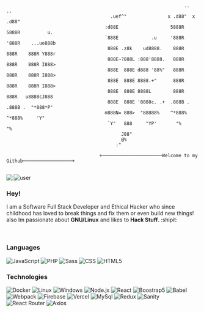  ```                                
                                                                  ..       ..             
                                       .uef^"               x .d88"  x .d88"              
                                     :d88E                   5888R    5888R          u.   
                                     `888E            .u     '888R    '888R    ...ue888b  
                                      888E .z8k    ud8888.    888R     888R    888R Y888r 
                                      888E~?888L :888'8888.   888R     888R    888R I888> 
                                      888E  888E d888 '88%"   888R     888R    888R I888> 
                                      888E  888E 8888.+"      888R     888R    888R I888> 
                                      888E  888E 8888L        888R     888R   u8888cJ888  
                                      888E  888E '8888c. .+  .888B .  .888B .  "*888*P"   
                                     m888N= 888>  "88888%    ^*888%   ^*888%     'Y"      
                                      `Y"   888     "YP'       "%       "%                
                                           J88"                                           
                                           @%                                             
                                         :"                                                 
                                   
                                   +──────────────────────Welcome to my Github──────────────────+    
                                                
 ```
 
 <img align="left" src="https://orhun.dev/img/crow.png">

![user](https://img.shields.io/badge/User-J--Ciro-black)
### Hey!
I am a Software Full Stack Developer and Ethical Hacker who since childhood has loved to break things and fix them or even build new things! also Im passionate about **GNU/Linux** and likes to **Hack Stuff**. :shipit:

<br>



### Languages

![JavaScript](https://img.shields.io/badge/-JavaScript-000?&logo=JavaScript&color=grey)
![PHP](https://img.shields.io/badge/-PHP-000?&logo=PHP&color=grey)
![Sass](https://img.shields.io/badge/-Sass-000?&logo=Sass&color=grey)
![CSS](https://img.shields.io/badge/-CSS-000?&logo=CSS3&color=grey)
![HTML5](https://img.shields.io/badge/-HTML5-000?&logo=HTML5&color=grey)

### Technologies
![Docker](https://img.shields.io/badge/-Docker-000?&logo=Docker&color=grey)
![Linux](https://img.shields.io/badge/-Linux-000?&logo=Linux&color=grey)
![Windows](https://img.shields.io/badge/-Windows-000?&logo=Windows&color=grey)
![Node.js](https://img.shields.io/badge/-Node.js-000?&logo=node.js&color=grey)
![React](https://img.shields.io/badge/-React-000?&logo=React&color=grey)
![Boostrap5](https://img.shields.io/badge/-Boostrap-000?&logo=bootstrap&color=grey)
![Babel](https://img.shields.io/badge/-Babel-000?&logo=Babel&color=grey)
![Webpack](https://img.shields.io/badge/-Webpack-000?&logo=Webpack&color=grey)
![Firebase](https://img.shields.io/badge/-Firebase-000?&logo=Firebase&color=grey)
![Vercel](https://img.shields.io/badge/-Vercel-000?&logo=Vercel&color=grey)
![MySql](https://img.shields.io/badge/-MySql-000?&logo=MySql&color=grey)
![Redux](https://img.shields.io/badge/-Redux-000?&logo=Redux&color=grey)
![Sanity](https://img.shields.io/badge/-Sanity-000?&logo=Sanity&color=grey)
![React Router](https://img.shields.io/badge/-React%20Router-000?&logo=ReactRouter&color=grey)
![Axios](https://img.shields.io/badge/-Axios-000?&logo=Axios&color=grey)
